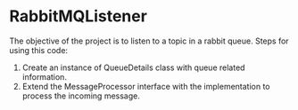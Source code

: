 # RabbitMQListener
The objective of the project is to listen to a topic in a rabbit queue.
Steps for using this code:
1. Create an instance of QueueDetails class with queue related information.
2. Extend the MessageProcessor interface with the implementation to process the incoming message.
  
